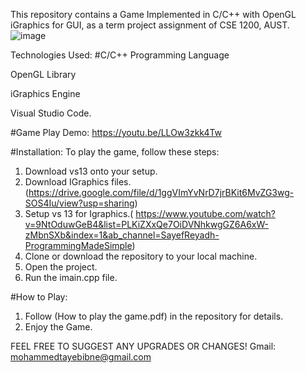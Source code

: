 This repository contains a Game Implemented in C/C++ with OpenGL iGraphics for GUI, as a term project assignment of CSE 1200, AUST.
![image](https://github.com/user-attachments/assets/d4ed2c83-10dc-4837-a0ec-a5060b32e736)

Technologies Used:
#C/C++ Programming Language

OpenGL Library

iGraphics Engine

Visual Studio Code.

#Game Play Demo:
https://youtu.be/LLOw3zkk4Tw

#Installation:
To play the game, follow these steps:

1) Download vs13 onto your setup.
2) Download IGraphics files.(https://drive.google.com/file/d/1ggVImYvNrD7jrBKit6MvZG3wg-SOS4Iu/view?usp=sharing)
3) Setup vs 13 for Igraphics.( https://www.youtube.com/watch?v=9NtOduwGeB4&list=PLKiZXxQe7OiDVNhkwgGZ6A6xW-zMbnSXb&index=1&ab_channel=SayefReyadh-ProgrammingMadeSimple)
4) Clone or download the repository to your local machine.
5) Open the project.
6) Run the imain.cpp file.
   
#How to Play:

1) Follow (How to play the game.pdf) in the repository for details.
2) Enjoy the Game.


FEEL FREE TO SUGGEST ANY UPGRADES OR CHANGES!
Gmail: mohammedtayebibne@gmail.com

